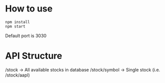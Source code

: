 # How to use

```
npm install
npm start
```

Default port is 3030

# API Structure

/stock -> All available stocks in database
/stock/symbol -> Single stock (i.e. /stock/aapl)
